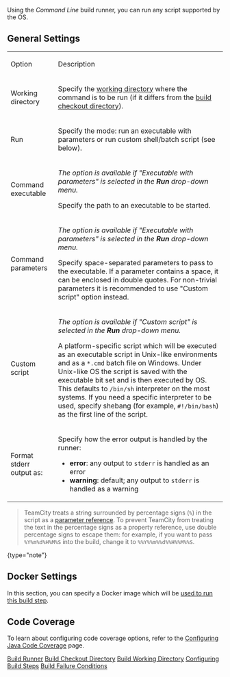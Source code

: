 [//]: # (title: Command Line)
[//]: # (auxiliary-id: Command Line)

Using the _Command Line_ build runner, you can run any script supported by the OS.

## General Settings

<table><tr>

<td>

Option

</td>

<td>

Description

</td></tr><tr>

<td>

Working directory

</td>

<td>

Specify the [working directory](build-working-directory.md) where the command is to be run (if it differs from the [build checkout directory](build-checkout-directory.md)).

</td></tr><tr>

<td>

Run

</td>

<td>

Specify the mode: run an executable with parameters or run custom shell/batch script (see below).

</td></tr><tr>

<td>

Command executable

</td>

<td>

_The option is available if "Executable with parameters" is selected in the __Run__ drop-down menu._

Specify the path to an executable to be started.

</td></tr><tr>

<td>

Command parameters

</td>

<td>

_The option is available if "Executable with parameters" is selected in the __Run__ drop-down menu._

Specify space-separated parameters to pass to the executable. If a parameter contains a space, it can be enclosed in double quotes. For non-trivial parameters it is recommended to use "Custom script" option instead.

</td></tr><tr>

<td>

Custom script

</td>

<td>

_The option is available if "Custom script" is selected in the __Run__ drop-down menu._

A platform-specific script which will be executed as an executable script in Unix-like environments and as a `*.cmd` batch file on Windows. Under Unix-like OS the script is saved with the executable bit set and is then executed by OS. This defaults to `/bin/sh` interpreter on the most systems. If you need a specific interpreter to be used, specify shebang (for example, `#!/bin/bash`) as the first line of the script.

</td></tr><tr>

<td>

Format stderr output as:

</td>

<td>

Specify how the error output is handled by the runner:

* __error__: any output to `stderr` is handled as an error
* __warning__: default; any output to `stderr` is handled as a warning

</td></tr></table>

>TeamCity treats a string surrounded by percentage signs (`%`) in the script as a [parameter reference](predefined-build-parameters.md). To prevent TeamCity from treating the text in the percentage signs as a property reference, use double percentage signs to escape them: for example, if you want to pass `%Y%m%d%H%M%S` into the build, change it to `%%Y%%m%%d%%H%%M%%S`.
>
{type="note"}

## Docker Settings

In this section, you can specify a Docker image which will be [used to run this build step](docker-wrapper.md).

## Code Coverage

To learn about configuring code coverage options, refer to the [Configuring Java Code Coverage](configuring-java-code-coverage.md) page.

<seealso>
        <category ref="concepts">
            <a href="build-runner.md">Build Runner</a>
            <a href="build-checkout-directory.md">Build Checkout Directory</a>
            <a href="build-working-directory.md">Build Working Directory</a>
        </category>
        <category ref="admin-guide">
            <a href="configuring-build-steps.md">Configuring Build Steps</a>
            <a href="build-failure-conditions.md">Build Failure Conditions</a>
        </category>
</seealso>

